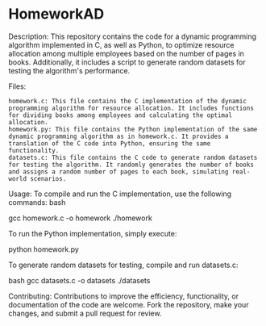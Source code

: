 # HomeworkAD
Description:
This repository contains the code for a dynamic programming algorithm implemented in C, as well as Python, to optimize resource allocation among multiple employees based on the number of pages in books. Additionally, it includes a script to generate random datasets for testing the algorithm's performance.

Files:

    homework.c: This file contains the C implementation of the dynamic programming algorithm for resource allocation. It includes functions for dividing books among employees and calculating the optimal allocation.
    homework.py: This file contains the Python implementation of the same dynamic programming algorithm as in homework.c. It provides a translation of the C code into Python, ensuring the same functionality.
    datasets.c: This file contains the C code to generate random datasets for testing the algorithm. It randomly generates the number of books and assigns a random number of pages to each book, simulating real-world scenarios.

Usage:
    To compile and run the C implementation, use the following commands:
    bash

gcc homework.c -o homework
./homework

To run the Python implementation, simply execute:

python homework.py

To generate random datasets for testing, compile and run datasets.c:

bash
    gcc datasets.c -o datasets
    ./datasets

Contributing:
Contributions to improve the efficiency, functionality, or documentation of the code are welcome. Fork the repository, make your changes, and submit a pull request for review.
